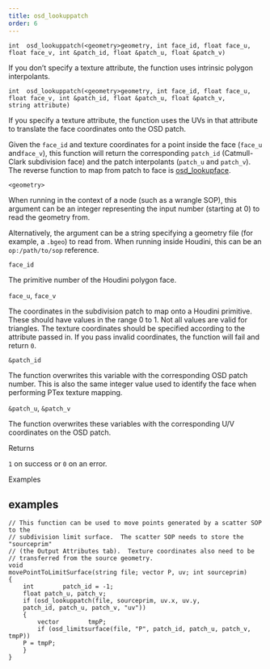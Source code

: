 ```yaml
---
title: osd_lookuppatch
order: 6
---
```

`int  osd_lookuppatch(<geometry>geometry, int face_id, float face_u, float face_v, int &patch_id, float &patch_u, float &patch_v)`

If you don’t specify a texture attribute, the function uses intrinsic polygon interpolants.

`int  osd_lookuppatch(<geometry>geometry, int face_id, float face_u, float face_v, int &patch_id, float &patch_u, float &patch_v, string attribute)`

If you specify a texture attribute, the function uses the UVs in that attribute to translate the face coordinates onto the OSD patch.

Given the `face_id` and texture coordinates for a point inside the face (`face_u` and`face_v`), this function will return the corresponding `patch_id` (Catmull-Clark subdivision face) and the patch interpolants (`patch_u` and `patch_v`). The reverse function to map from patch to face is [osd_lookupface](./osd_lookupface "Outputs the Houdini face and UV coordinates corresponding to the given coordinates on an OSD patch.").

`<geometry>`

When running in the context of a node (such as a wrangle SOP), this argument can be an integer representing the input number (starting at 0) to read the geometry from.

Alternatively, the argument can be a string specifying a geometry file (for example, a `.bgeo`) to read from. When running inside Houdini, this can be an `op:/path/to/sop` reference.

`face_id`

The primitive number of the Houdini polygon face.

`face_u`, `face_v`

The coordinates in the subdivision patch to map onto a Houdini primitive.
These should have values in the range 0 to 1. Not all values are valid for triangles.
The texture coordinates should be specified according to the attribute passed in.
If you pass invalid coordinates, the function will fail and return `0`.

`&patch_id`

The function overwrites this variable with the corresponding OSD patch number.
This is also the same integer value used to identify the face when performing PTex texture mapping.

`&patch_u`, `&patch_v`

The function overwrites these variables with the corresponding U/V coordinates on the OSD patch.

Returns

`1` on success or `0` on an error.

Examples

## examples

```vex
// This function can be used to move points generated by a scatter SOP to the
// subdivision limit surface.  The scatter SOP needs to store the "sourceprim"
// (the Output Attributes tab).  Texture coordinates also need to be
// transferred from the source geometry.
void
movePointToLimitSurface(string file; vector P, uv; int sourceprim)
{
    int        patch_id = -1;
    float patch_u, patch_v;
    if (osd_lookuppatch(file, sourceprim, uv.x, uv.y,
    patch_id, patch_u, patch_v, "uv"))
    {
        vector        tmpP;
        if (osd_limitsurface(file, "P", patch_id, patch_u, patch_v, tmpP))
    P = tmpP;
    }
}

```
